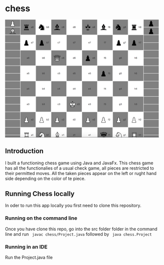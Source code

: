 # chess
![alt text](https://github.com/Alawode/chess/blob/master/src/chess/images/display.png)

## Introduction 

  I built a functioning chess game using Java and JavaFx. This chess game has all the functionalies of a usual check game,
all pieces are restricted to their permitted moves. All the taken pieces appear on the left or rught hand side depending on
the color of te piece.

## Running Chess locally
  In oder to run this app locally you first need to clone this repository. 
  
### Running on the command line
  Once you have clone this repo, go into the src folder folder in the command line and  run ``` javac chess/Project.java``` followed by ``` java chess.Project```
  
### Running in an IDE
  Run the Project.java file
  
